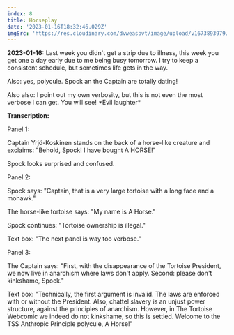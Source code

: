 ```yaml
---
index: 8
title: Horseplay
date: '2023-01-16T18:32:46.029Z'
imgSrc: 'https://res.cloudinary.com/dvweaspvt/image/upload/v1673893979/8_flyvtt.png'
---
```


**2023-01-16:** Last week you didn't get a strip due to illness, this week you get one a day early due to me being busy tomorrow. I try to keep a consistent schedule, but sometimes life gets in the way.

Also: yes, polycule. Spock an the Captain are totally dating!

Also also: I point out my own verbosity, but this is not even the most verbose I can get. You will see! \*Evil laughter\*

**Transcription:**

Panel 1:

Captain Yrjö-Koskinen stands on the back of a horse-like creature and exclaims: "Behold, Spock! I have bought A HORSE!"

Spock looks surprised and confused.

Panel 2:

Spock says: "Captain, that is a very large tortoise with a long face and a mohawk."

The horse-like tortoise says: "My name is A Horse."

Spock continues: "Tortoise ownership is illegal."

Text box: "The next panel is way too verbose."

Panel 3:

The Captain says: "First, with the disappearance of the Tortoise President, we now live in anarchism where laws don't apply. Second: please don't kinkshame, Spock."

Text box: "Technically, the first argument is invalid. The laws are enforced with or without the President. Also, chattel slavery is an unjust power structure, against the principles of anarchism. However, in The Tortoise Webcomic we indeed do not kinkshame, so this is settled. Welcome to the TSS Anthropic Principle polycule, A Horse!"
